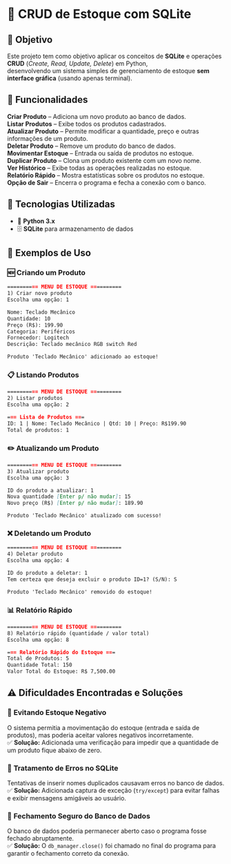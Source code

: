 
# 📌 CRUD de Estoque com SQLite  

## 🎯 Objetivo  
Este projeto tem como objetivo aplicar os conceitos de **SQLite** e operações **CRUD** (*Create, Read, Update, Delete*) em Python,  
desenvolvendo um sistema simples de gerenciamento de estoque **sem interface gráfica** (usando apenas terminal).



## 🚀 Funcionalidades  

**Criar Produto** – Adiciona um novo produto ao banco de dados.  
**Listar Produtos** – Exibe todos os produtos cadastrados.  
**Atualizar Produto** – Permite modificar a quantidade, preço e outras informações de um produto.  
**Deletar Produto** – Remove um produto do banco de dados.  
**Movimentar Estoque** – Entrada ou saída de produtos no estoque.  
**Duplicar Produto** – Clona um produto existente com um novo nome.  
**Ver Histórico** – Exibe todas as operações realizadas no estoque.  
**Relatório Rápido** – Mostra estatísticas sobre os produtos no estoque.  
**Opção de Sair** – Encerra o programa e fecha a conexão com o banco.  



## 🔧 Tecnologias Utilizadas  

- 🐍 **Python 3.x**  
- 🗄️ **SQLite** para armazenamento de dados  



## 📝 Exemplos de Uso  

### 🆕 Criando um Produto  
```md
========== MENU DE ESTOQUE ==========
1) Criar novo produto
Escolha uma opção: 1

Nome: Teclado Mecânico
Quantidade: 10
Preço (R$): 199.90
Categoria: Periféricos
Fornecedor: Logitech
Descrição: Teclado mecânico RGB switch Red

Produto 'Teclado Mecânico' adicionado ao estoque!
```

### 📋 Listando Produtos  
```md
========== MENU DE ESTOQUE ==========
2) Listar produtos
Escolha uma opção: 2

=== Lista de Produtos ===
ID: 1 | Nome: Teclado Mecânico | Qtd: 10 | Preço: R$199.90
Total de produtos: 1
```

### ✏️ Atualizando um Produto  
```md
========== MENU DE ESTOQUE ==========
3) Atualizar produto
Escolha uma opção: 3

ID do produto a atualizar: 1
Nova quantidade [Enter p/ não mudar]: 15
Novo preço (R$) [Enter p/ não mudar]: 189.90

Produto 'Teclado Mecânico' atualizado com sucesso!
```

### ❌ Deletando um Produto  
```md
========== MENU DE ESTOQUE ==========
4) Deletar produto
Escolha uma opção: 4

ID do produto a deletar: 1
Tem certeza que deseja excluir o produto ID=1? (S/N): S

Produto 'Teclado Mecânico' removido do estoque!
```

### 📊 Relatório Rápido  
```md
========== MENU DE ESTOQUE ==========
8) Relatório rápido (quantidade / valor total)
Escolha uma opção: 8

=== Relatório Rápido do Estoque ===
Total de Produtos: 5
Quantidade Total: 150
Valor Total do Estoque: R$ 7,500.00
```



## ⚠️ Dificuldades Encontradas e Soluções  


### 🔹 **Evitando Estoque Negativo**  
O sistema permitia a movimentação do estoque (entrada e saída de produtos), mas poderia aceitar valores negativos incorretamente.  
✅ **Solução:** Adicionada uma verificação para impedir que a quantidade de um produto fique abaixo de zero.  

### 🔹 **Tratamento de Erros no SQLite**  
Tentativas de inserir nomes duplicados causavam erros no banco de dados.  
✅ **Solução:** Adicionada captura de exceção (`try/except`) para evitar falhas e exibir mensagens amigáveis ao usuário.  

### 🔹 **Fechamento Seguro do Banco de Dados**  
O banco de dados poderia permanecer aberto caso o programa fosse fechado abruptamente.  
✅ **Solução:** O `db_manager.close()` foi chamado no final do programa para garantir o fechamento correto da conexão.  


